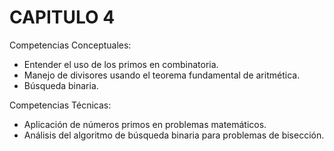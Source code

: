 # CAPITULO 4

Competencias Conceptuales:

- Entender el uso de los primos en combinatoria.
- Manejo de divisores usando el teorema fundamental de aritmética.
- Búsqueda binaria.

Competencias Técnicas:

- Aplicación de números primos en problemas matemáticos.
- Análisis del algoritmo de búsqueda binaria para problemas de bisección.
